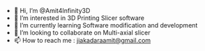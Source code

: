 - 👋 Hi, I’m @Amit4Infinity3D
- 👀 I’m interested in 3D Printing Slicer software
- 🌱 I’m currently learning Software modification and development
- 💞️ I’m looking to collaborate on Multi-axial slicer
- 📫 How to reach me : jiakadaraamit@gmail.com

<!---
Amit4Infinity3D/Amit4Infinity3D is a ✨ special ✨ repository because its `README.md` (this file) appears on your GitHub profile.
You can click the Preview link to take a look at your changes.
--->
